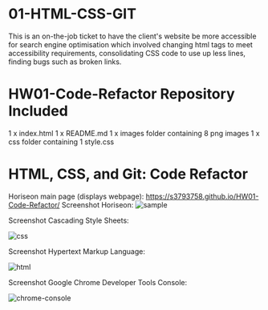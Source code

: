 # 01-HTML-CSS-GIT
This is an on-the-job ticket to have the client's website be more accessible for search engine optimisation which involved changing html tags to meet accessibility requirements, consolidating CSS code to use up less lines, finding bugs such as broken links.

# HW01-Code-Refactor Repository Included
 1 x index.html
 1 x README.md
 1 x images folder containing 8 png images
 1 x css folder containing 1 style.css

# HTML, CSS, and Git: Code Refactor




Horiseon main page (displays webpage): https://s3793758.github.io/HW01-Code-Refactor/
Screenshot Horiseon:
![sample](https://user-images.githubusercontent.com/58293386/155488224-ceef84c5-c877-4450-9dd5-e5c5b5216deb.png)

Screenshot Cascading Style Sheets:

![css](https://user-images.githubusercontent.com/58293386/155514008-b2920f09-bf97-4e1a-b8dd-3363f0a474f8.png)

Screenshot Hypertext Markup Language:

![html](https://user-images.githubusercontent.com/58293386/155518507-425eb3e6-449a-4cb6-b7d2-b5d8797a85c1.png)

Screenshot Google Chrome Developer Tools Console: 

![chrome-console](https://user-images.githubusercontent.com/58293386/155520824-e037df62-e828-4201-8173-abe659399eaf.png)
